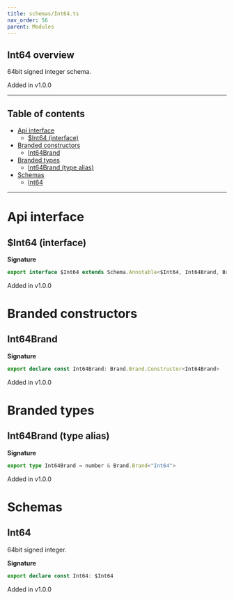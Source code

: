 ```yaml
---
title: schemas/Int64.ts
nav_order: 56
parent: Modules
---
```


## Int64 overview

64bit signed integer schema.

Added in v1.0.0

---

<h2 class="text-delta">Table of contents</h2>

- [Api interface](#api-interface)
  - [$Int64 (interface)](#int64-interface)
- [Branded constructors](#branded-constructors)
  - [Int64Brand](#int64brand)
- [Branded types](#branded-types)
  - [Int64Brand (type alias)](#int64brand-type-alias)
- [Schemas](#schemas)
  - [Int64](#int64)

---

# Api interface

## $Int64 (interface)

**Signature**

```ts
export interface $Int64 extends Schema.Annotable<$Int64, Int64Brand, Brand.Brand.Unbranded<Int64Brand>, never> {}
```

Added in v1.0.0

# Branded constructors

## Int64Brand

**Signature**

```ts
export declare const Int64Brand: Brand.Brand.Constructor<Int64Brand>
```

Added in v1.0.0

# Branded types

## Int64Brand (type alias)

**Signature**

```ts
export type Int64Brand = number & Brand.Brand<"Int64">
```

Added in v1.0.0

# Schemas

## Int64

64bit signed integer.

**Signature**

```ts
export declare const Int64: $Int64
```

Added in v1.0.0
